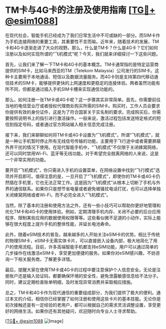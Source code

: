 # TM卡与4G卡的注册及使用指南 [[TG💪+ @esim1088](https://t.me/s/esim1088)]

在现代社会，智能手机已经成为了我们日常生活中不可或缺的一部分。而SIM卡作为手机连接网络的重要工具，其重要性不言而喻。近年来，随着技术的发展，TM卡和4G卡逐渐走进了大众的视野。那么，什么是TM卡？什么是4G卡？它们如何注册以及如何实现所谓的“飞机模式”呢？今天，我们就来详细探讨一下这些问题。

首先，让我们来了解一下TM卡和4G卡的基本概念。TM卡通常指的是特定运营商提供的SIM卡，比如马来西亚的TM（Telekom Malaysia）公司发行的SIM卡。这种卡主要用于本地通话、短信以及数据流量服务。而4G卡则是支持第四代移动通信技术的SIM卡，能够提供更快的上网速度和更稳定的连接体验。两者虽然功能有所不同，但都是通过插入手机SIM卡槽来实现通信功能的。

那么，如何注册一张TM卡或4G卡呢？这一步骤其实非常简单。首先，你需要前往当地的电信营业厅或者授权代理商处购买所需的SIM卡。购买时，工作人员会要求你提供有效的身份证件，这是为了符合国家关于实名制的要求。完成购买后，你需要按照说明书上的指引进行激活操作。一般来说，激活过程包括发送特定格式的短信到指定号码，或者通过官方网站输入相关信息完成注册。

接下来，我们来聊聊如何将TM卡或4G卡设置为“飞机模式”。所谓“飞机模式”，就是一种让手机暂时停止所有无线信号传输的功能，主要用于飞行途中或者需要屏蔽外界干扰的情况下使用。在现代智能手机中，“飞机模式”不仅限于关闭蜂窝网络，还可以同时禁用Wi-Fi、蓝牙等无线功能。对于希望完全脱离网络的人来说，这是一个非常实用的功能。

要开启“飞机模式”，你只需进入手机的设置菜单，在网络设置中找到“飞行模式”选项并开启即可。值得注意的是，一旦开启了“飞机模式”，即使你的TM卡或4G卡仍然插在手机里，它也无法正常工作。这是因为“飞机模式”从根本上切断了手机与外界的通信联系。如果你只是想节省电量或者避免被骚扰电话打扰，也可以选择单独关闭蜂窝网络或者Wi-Fi，而不必完全进入“飞机模式”。

当然，除了基本的注册和使用方法之外，还有一些小技巧可以帮助你更好地管理和优化TM卡和4G卡的使用体验。例如，定期清理手机内存、关闭不必要的后台应用程序、限制某些应用的数据使用权限等等。这些看似微不足道的小动作，实际上能够在很大程度上提升手机的整体性能，并延长电池寿命。

此外，随着eSIM技术的普及，越来越多的人开始关注eSIM卡的优势。相比于传统的物理SIM卡，eSIM卡无需实体卡片，可以直接嵌入设备内部，极大地简化了用户的使用流程。目前，许多高端智能手机都支持eSIM功能，用户可以通过简单的几步操作在线激活eSIM卡，享受更加便捷的服务。如果你对eSIM感兴趣，不妨咨询一下相关服务商，了解更多详情。

最后，提醒大家在使用TM卡或4G卡的过程中要注意保护个人信息安全。无论是注册账户还是输入验证码，都要确保环境的安全性，避免泄露敏感信息给不法分子。同时，建议定期检查账单明细，及时发现异常消费并采取相应措施。

总之，TM卡和4G卡作为现代通信的重要组成部分，为我们提供了极大的便利。通过本文的介绍，相信你已经掌握了如何注册和使用这些卡片的基本技能。无论你是初次接触还是有一定经验的老用户，都可以根据自己的需求灵活调整设置，享受更好的网络生活。如果你还有其他疑问，欢迎随时向专业人士寻求帮助。

[[TG💪+ @esim1088](https://t.me/s/esim1088) ![Image](https://i.postimg.cc/4NQfJmqS/Snipaste-2025-05-13-00-14-12.png)]